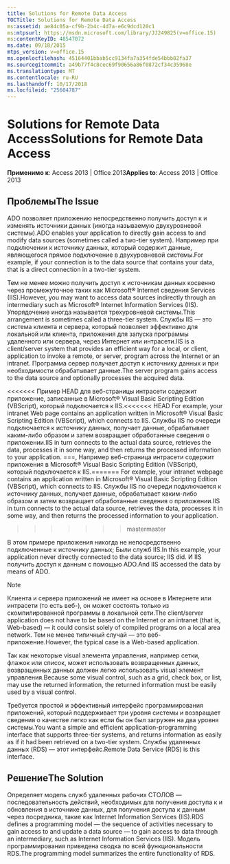 ```yaml
---
title: Solutions for Remote Data Access
TOCTitle: Solutions for Remote Data Access
ms:assetid: ae84c05a-cf9b-2b4c-4d7a-e6c9dcd120c1
ms:mtpsurl: https://msdn.microsoft.com/library/JJ249825(v=office.15)
ms:contentKeyID: 48547072
ms.date: 09/18/2015
mtps_version: v=office.15
ms.openlocfilehash: 45164401bbab5cc9134fa7a354fde54bbb02fa37
ms.sourcegitcommit: a49b77f4c8cec69f90656a86f0872cf34c35968e
ms.translationtype: MT
ms.contentlocale: ru-RU
ms.lasthandoff: 10/17/2018
ms.locfileid: "25604787"
---
```

# <a name="solutions-for-remote-data-access"></a><span data-ttu-id="7fcd7-102">Solutions for Remote Data Access</span><span class="sxs-lookup"><span data-stu-id="7fcd7-102">Solutions for Remote Data Access</span></span>


<span data-ttu-id="7fcd7-103">**Применимо к**: Access 2013 | Office 2013</span><span class="sxs-lookup"><span data-stu-id="7fcd7-103">**Applies to**: Access 2013 | Office 2013</span></span>

## <a name="the-issue"></a><span data-ttu-id="7fcd7-104">Проблемы</span><span class="sxs-lookup"><span data-stu-id="7fcd7-104">The Issue</span></span>

<span data-ttu-id="7fcd7-105">ADO позволяет приложению непосредственно получить доступ к и изменять источники данных (иногда называемую двухуровневой системы).</span><span class="sxs-lookup"><span data-stu-id="7fcd7-105">ADO enables your application to directly gain access to and modify data sources (sometimes called a two-tier system).</span></span> <span data-ttu-id="7fcd7-106">Например при подключении к источнику данных, который содержит данные, являющегося прямое подключение в двухуровневой системы.</span><span class="sxs-lookup"><span data-stu-id="7fcd7-106">For example, if your connection is to the data source that contains your data, that is a direct connection in a two-tier system.</span></span>

<span data-ttu-id="7fcd7-107">Тем не менее можно получить доступ к источникам данных косвенно через промежуточное таких как Microsoft® Internet сведения Services (IIS).</span><span class="sxs-lookup"><span data-stu-id="7fcd7-107">However, you may want to access data sources indirectly through an intermediary such as Microsoft® Internet Information Services (IIS).</span></span> <span data-ttu-id="7fcd7-108">Упорядочение иногда называется трехуровневой системы.</span><span class="sxs-lookup"><span data-stu-id="7fcd7-108">This arrangement is sometimes called a three-tier system.</span></span> <span data-ttu-id="7fcd7-109">Службы IIS — это система клиента и сервера, который позволяет эффективно для локальной или клиента, приложения для запуска программы удаленного или сервера, через Интернет или интрасети.</span><span class="sxs-lookup"><span data-stu-id="7fcd7-109">IIS is a client/server system that provides an efficient way for a local, or client, application to invoke a remote, or server, program across the Internet or an intranet.</span></span> <span data-ttu-id="7fcd7-110">Программа сервер получает доступ к источнику данных и при необходимости обрабатывает данные.</span><span class="sxs-lookup"><span data-stu-id="7fcd7-110">The server program gains access to the data source and optionally processes the acquired data.</span></span>

<span data-ttu-id="7fcd7-111"><<<<<<< Пример HEAD для веб-страницы интрасети содержит приложение, записанные в Microsoft® Visual Basic Scripting Edition (VBScript), который подключается к IIS.</span><span class="sxs-lookup"><span data-stu-id="7fcd7-111"><<<<<<< HEAD For example, your intranet Web page contains an application written in Microsoft® Visual Basic Scripting Edition (VBScript), which connects to IIS.</span></span> <span data-ttu-id="7fcd7-112">Службы IIS по очереди подключается к источнику данных, получает данные, обрабатывает каким-либо образом и затем возвращает обработанные сведения о приложении.</span><span class="sxs-lookup"><span data-stu-id="7fcd7-112">IIS in turn connects to the actual data source, retrieves the data, processes it in some way, and then returns the processed information to your application.</span></span>
<span data-ttu-id="7fcd7-113">===, Например веб-страница интрасети содержит приложения в Microsoft® Visual Basic Scripting Edition (VBScript), который подключается к IIS.</span><span class="sxs-lookup"><span data-stu-id="7fcd7-113">======= For example, your intranet webpage contains an application written in Microsoft® Visual Basic Scripting Edition (VBScript), which connects to IIS.</span></span> <span data-ttu-id="7fcd7-114">Службы IIS по очереди подключается к источнику данных, получает данные, обрабатывает каким-либо образом и затем возвращает обработанные сведения о приложении.</span><span class="sxs-lookup"><span data-stu-id="7fcd7-114">IIS in turn connects to the actual data source, retrieves the data, processes it in some way, and then returns the processed information to your application.</span></span>
>>>>>>> <span data-ttu-id="7fcd7-115">master</span><span class="sxs-lookup"><span data-stu-id="7fcd7-115">master</span></span>

<span data-ttu-id="7fcd7-116">В этом примере приложения никогда не непосредственно подключенные к источнику данных; Были служб IIS.</span><span class="sxs-lookup"><span data-stu-id="7fcd7-116">In this example, your application never directly connected to the data source; IIS did.</span></span> <span data-ttu-id="7fcd7-117">И IIS получить доступ к данным с помощью ADO.</span><span class="sxs-lookup"><span data-stu-id="7fcd7-117">And IIS accessed the data by means of ADO.</span></span>


> [!NOTE]
> <P><span data-ttu-id="7fcd7-118">Клиента и сервера приложений не имеет на основе в Интернете или интрасети (то есть веб-), он может состоять только из скомпилированной программы в локальной сети.</span><span class="sxs-lookup"><span data-stu-id="7fcd7-118">The client/server application does not have to be based on the Internet or an intranet (that is, Web-based) — it could consist solely of compiled programs on a local area network.</span></span> <span data-ttu-id="7fcd7-119">Тем не менее типичный случай — это веб-приложение.</span><span class="sxs-lookup"><span data-stu-id="7fcd7-119">However, the typical case is a Web-based application.</span></span></P>



<span data-ttu-id="7fcd7-120">Так как некоторые visual элемента управления, например сетки, флажок или список, может использовать возвращенных данных, возвращенных данных должен легко использовать visual элемент управления.</span><span class="sxs-lookup"><span data-stu-id="7fcd7-120">Because some visual control, such as a grid, check box, or list, may use the returned information, the returned information must be easily used by a visual control.</span></span>

<span data-ttu-id="7fcd7-121">Требуется простой и эффективный интерфейс программирования приложений, который поддерживает три уровня системы и возвращает сведения о качестве легко как если бы он был загружен на два уровня системы.</span><span class="sxs-lookup"><span data-stu-id="7fcd7-121">You want a simple and efficient application-programming interface that supports three-tier systems, and returns information as easily as if it had been retrieved on a two-tier system.</span></span> <span data-ttu-id="7fcd7-122">Службы удаленных данных (RDS) — этот интерфейс.</span><span class="sxs-lookup"><span data-stu-id="7fcd7-122">Remote Data Service (RDS) is this interface.</span></span>

## <a name="the-solution"></a><span data-ttu-id="7fcd7-123">Решение</span><span class="sxs-lookup"><span data-stu-id="7fcd7-123">The Solution</span></span>

<span data-ttu-id="7fcd7-124">Определяет модель служб удаленных рабочих СТОЛОВ — последовательность действий, необходимых для получения доступа к и обновления в источнике данных, для получения доступа к данным через посредника, такие как Internet Information Services (IIS).</span><span class="sxs-lookup"><span data-stu-id="7fcd7-124">RDS defines a programming model — the sequence of activities necessary to gain access to and update a data source — to gain access to data through an intermediary, such as Internet Information Services (IIS).</span></span> <span data-ttu-id="7fcd7-125">Модель программирования приведена сводка по всей функциональности RDS.</span><span class="sxs-lookup"><span data-stu-id="7fcd7-125">The programming model summarizes the entire functionality of RDS.</span></span>

